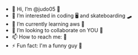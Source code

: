 - 👋 Hi, I’m @judo05 🥋
- 👀 I’m interested in coding 🖥️ and skateboarding 🛹
- 🌱 I’m currently learning aws 🛜
- 💞️ I’m looking to collaborate on YOU 🫵
- 📫 How to reach me: 📲
- ⚡ Fun fact: I'm a funny guy 🤪

<!---
judo05/judo05 is a ✨ special ✨ repository because its `README.md` (this file) appears on your GitHub profile.
You can click the Preview link to take a look at your changes.
--->
